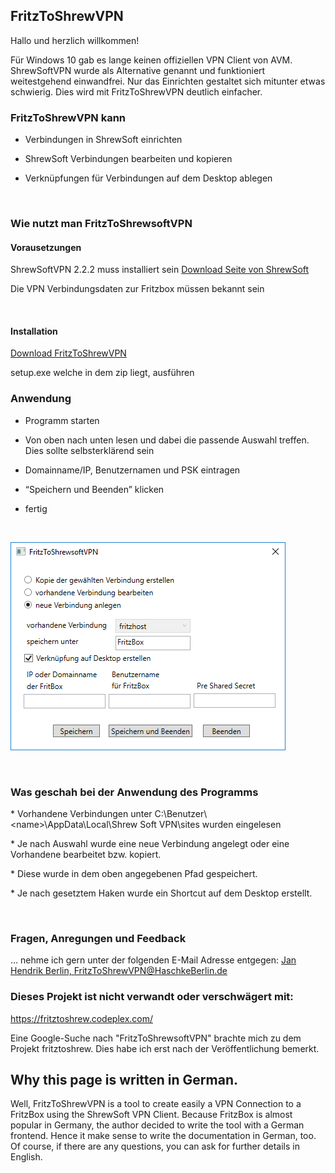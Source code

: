 FritzToShrewVPN
---------------

Hallo und herzlich willkommen!

Für Windows 10 gab es lange keinen offiziellen VPN Client von AVM. ShrewSoftVPN
wurde als Alternative genannt und funktioniert weitestgehend einwandfrei. Nur
das Einrichten gestaltet sich mitunter etwas schwierig. Dies wird mit
FritzToShrewVPN deutlich einfacher.

### FritzToShrewVPN kann

-   Verbindungen in ShrewSoft einrichten

-   ShrewSoft Verbindungen bearbeiten und kopieren

-   Verknüpfungen für Verbindungen auf dem Desktop ablegen

 

### Wie nutzt man FritzToShrewsoftVPN

#### Vorausetzungen

ShrewSoftVPN 2.2.2 muss installiert sein [Download Seite von
ShrewSoft](https://www.shrew.net/download)

Die VPN Verbindungsdaten zur Fritzbox müssen bekannt sein

 

#### Installation

[Download FritzToShrewVPN](https://github.com/smjaberl/FritzToShrewVPN/archive/publish.zip)

setup.exe welche in dem zip liegt, ausführen
 

### Anwendung

-   Programm starten

-   Von oben nach unten lesen und dabei die passende Auswahl treffen. Dies
    sollte selbsterklärend sein

-   Domainname/IP, Benutzernamen und PSK eintragen

-   “Speichern und Beenden” klicken

-   fertig

 

![](Hauptfenster.PNG)

 

### Was geschah bei der Anwendung des Programms

\* Vorhandene Verbindungen unter C:\\Benutzer\\\<name\>\\AppData\\Local\\Shrew
Soft VPN\\sites wurden eingelesen

\* Je nach Auswahl wurde eine neue Verbindung angelegt oder eine Vorhandene
bearbeitet bzw. kopiert.

\* Diese wurde in dem oben angegebenen Pfad gespeichert.

\* Je nach gesetztem Haken wurde ein Shortcut auf dem Desktop erstellt.

 

### Fragen, Anregungen und Feedback

... nehme ich gern unter der folgenden E-Mail Adresse entgegen: <a href="mailto:FritzToShrewVPN@HaschkeBerlin.de"> Jan Hendrik Berlin, FritzToShrewVPN@HaschkeBerlin.de</a>

### Dieses Projekt ist nicht verwandt oder verschwägert mit:

https://fritztoshrew.codeplex.com/

Eine Google-Suche nach "FritzToShrewsoftVPN" brachte mich zu dem Projekt fritztoshrew. Dies habe ich erst nach der Veröffentlichung bemerkt. 

Why this page is written in German.
-----------------------------------

Well, FritzToShrewVPN is a tool to create easily a VPN Connection to a FritzBox
using the ShrewSoft VPN Client. Because FritzBox is almost popular in Germany,
the author decided to write the tool with a German frontend. Hence it make sense
to write the documentation in German, too. Of course, if there are any
questions, you can ask for further details in English.
